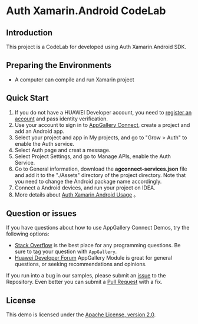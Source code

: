 # Auth Xamarin.Android CodeLab

## Introduction

This project is a CodeLab for developed using Auth Xamarin.Android SDK.

## Preparing the Environments
* A computer can compile and run Xamarin project

## Quick Start

1. If you do not have a HUAWEI Developer account, you need to [register an account](https://developer.huawei.com/consumer/en/doc/start/registration-and-verification-0000001053628148) and pass identity verification.
2. Use your account to sign in to [AppGallery Connect](https://developer.huawei.com/consumer/en/doc/development/AppGallery-connect-Guides/agc-get-started), create a project and add an Android app.
3. Select your project and app in My projects, and go to "Grow > Auth" to enable the Auth service.
4. Select  Auth page and creat a message.
5. Select Project Settings, and go to Manage APIs, enable the Auth Service.
6. Go to General information, download the **agconnect-services.json** file and add it to the "./Assets" directory of the project directory. Note that you need to change the Android package name accordingly.
7. Connect a Android devices, and run your project on IDEA.
8. More details about [Auth Xamarin.Android Usage](https://developer.huawei.com/consumer/cn/doc/development/AppGallery-connect-Guides/agc-Auth-xamarin-android-usage-0000001077120642) 。

## Question or issues

If you have questions about how to use AppGallery Connect Demos, try the following options:
* [Stack Overflow](https://stackoverflow.com/) is the best place for any programming questions. Be sure to tag your question with `AppGallery`.
* [Huawei Developer Forum](https://forums.developer.huawei.com/forumPortal/en/home) AppGallery Module is great for general questions, or seeking recommendations and opinions.

If you run into a bug in our samples, please submit an [issue](https://github.com/AppGalleryConnect/agc-demos/issues) to the Repository. Even better you can submit a [Pull Request](https://github.com/AppGalleryConnect/agc-demos/pulls) with a fix.

## License
This demo is licensed under the [Apache License, version 2.0](http://www.apache.org/licenses/LICENSE-2.0).
